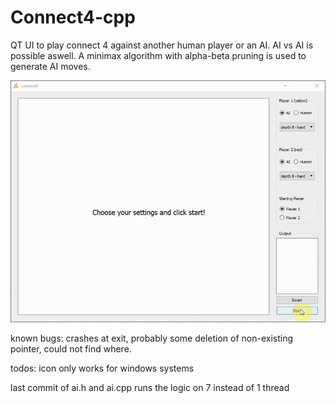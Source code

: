 # Connect4-cpp

QT UI to play connect 4 against another human player or an AI. AI vs AI is possible aswell. A minimax algorithm with alpha-beta pruning is used to generate AI moves.

![](ai_ai_gameplay.gif)

known bugs: crashes at exit, probably some deletion of non-existing pointer, could not find where.

todos: icon only works for windows systems

last commit of ai.h and ai.cpp runs the logic on 7 instead of 1 thread
